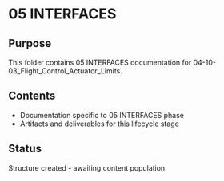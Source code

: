 # 05 INTERFACES

## Purpose
This folder contains 05 INTERFACES documentation for 04-10-03_Flight_Control_Actuator_Limits.

## Contents
- Documentation specific to 05 INTERFACES phase
- Artifacts and deliverables for this lifecycle stage

## Status
Structure created - awaiting content population.

